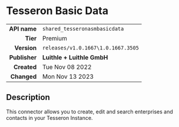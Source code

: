# Tesseron Basic Data
| | |
|-:|-|
|**API name**|`shared_tesseronasmbasicdata`|
|**Tier**|Premium|
|**Version**|`releases/v1.0.1667\1.0.1667.3505`|
|**Publisher**|**Luithle + Luithle GmbH**|
|**Created**|Tue Nov 08 2022|
|**Changed**|Mon Nov 13 2023|

## Description
This connector allows you to create, edit and search enterprises and contacts in your Tesseron Instance.
